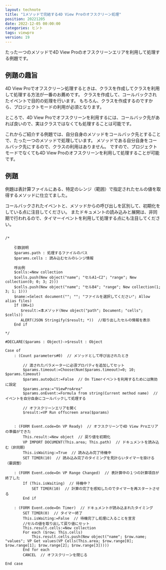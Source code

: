 ```yaml
---
layout: technote
title: "1メソッドで完結する4D View Proのオフスクリーン処理"
position: 20221205
date: 2022-12-05 00:00:00
categories: ヒント
tags: viewpro
version: 19
---
```


たった一つのメソッドで4D View Proのオフスクリーンエリアを利用して処理する例題です。

<!--more-->

## 例題の趣旨

4D View Proでオフスクリーン処理するときは、クラスを作成してクラスを利用して処理する方法が一番のお薦めです。
クラスを作成して、コールバックされたイベントで目的の処理を行います。
もちろん、クラスを作成するのですから、プロジェクトモードの利用が必須となります。

ところで、4D View Proでオフスクリーンを利用するには、コールバック先があれば良いので、実はクラスではなくても処理することは可能です。

これからご紹介する例題では、自分自身のメソッドをコールバック先とすることで、たった一つのメソッドで処理しています。
メソッドである自分自身をコールバック先にするので、クラスの利用はありません。
ですので、プロジェクトモードでなくても4D View Proのオフスクリーンを利用して処理することが可能です。

## 例題

例題は表計算ファイルにある、特定のレンジ（範囲）で指定されたセルの値を取得するメソッドに仕立てました。

コールバックされたイベントと、メソッドからの呼び出しを区別して、初期化をしている点に注目してください。
またドキュメントの読み込みと展開は、非同期で行われるので、タイマーイベントを利用して処理する点にも注目してください。

```4d

/*
	
	引数説明
	$params.path : 処理するファイルのパス
	$params.cells : 読み込むセルのレンジ情報
	
	呼出例
	$cells:=New collection
	$cells.push(New object("name"; "セルA1~C2"; "range"; New collection(0; 0; 3; 2)))
	$cells.push(New object("name"; "セルB4"; "range"; New collection(1; 3; 1; 1)))
	$name:=Select document(""; ""; "ファイルを選択してください"; Allow alias files)
	If (OK=1)
	   $result:=本メソッド(New object("path"; Document; "cells"; $cells))
	   ALERT(JSON Stringify($result; *))  //取り出したセルの情報を表示
	End if 
	
*/

#DECLARE($params : Object)->$result : Object

Case of 
	: (Count parameters#0)  // メソッドとして呼び出されたとき
		
		// 渡されたパラメーターに必須プロパティを追加してセット
		$params.timeout:=Choose(Num($params.timeout)=0; 10; $params.timeout)
		$params.autoQuit:=False  // On Timerイベントを利用するためには無効に設定
		$params.area:="ViewProArea"
		$params.onEvent:=Formula from string(Current method name)  //イベントを自分自身にコールバックして処理する
		
		// オフスクリーンエリアを開く
		$result:=VP Run offscreen area($params)
		
		
	: (FORM Event.code=On VP Ready)  // オフスクリーンで4D View Proエリアの準備ができた
		This.result:=New object  // 戻り値を初期化
		VP IMPORT DOCUMENT(This.area; This.path)  // ドキュメントを読み込む（非同期）
		This.isWaiting:=True  // 読み込み完了待機中
		SET TIMER(10)  // 読み込み完了のタイミングを見計らいタイマーを掛ける（要調整）
		
	: (FORM Event.code=On VP Range Changed)  // 表計算中の１つの計算項目が終了した
		If (This.isWaiting)  // 待機中？
			SET TIMER(10)  // 計算の完了を感知したのでタイマーを再スタートさせる
		End if 
		
	: (FORM Event.code=On Timer)  // ドキュメントが読み込まれたタイミング
		SET TIMER(0)  // タイマー終了
		This.isWaiting:=False  // 待機完了し処理に入ることを宣言
		//セルの値を取り出して戻り値にセット
		This.result.cells:=New collection
		For each ($row; This.cells)
			This.result.cells.push(New object("name"; $row.name; "values"; VP Get values(VP Cells(This.area; $row.range[0]; $row.range[1]; $row.range[2]; $row.range[3]))))
		End for each 
		CANCEL  // オフスクリーンを閉じる
		
End case 
```

